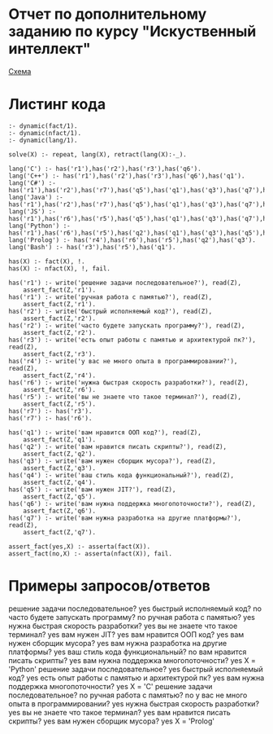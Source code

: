 # Отчет по дополнительному заданию по курсу "Искуственный интеллект"

[Схема](https://github.com/poisoned-monkey/AI_additional/blob/main/ES_AI.jpg)

# Листинг кода

```
:- dynamic(fact/1).
:- dynamic(nfact/1).
:- dynamic(lang/1).

solve(X) :- repeat, lang(X), retract(lang(X):-_).

lang('C') :- has('r1'),has('r2'),has('r3'),has('q6').
lang('C++') :- has('r1'),has('r2'),has('r3'),has('q6'),has('q1').
lang('C#') :- has('r1'),has('r2'),has('r7'),has('q5'),has('q1'),has('q3'),has('q7'),has('q6').
lang('Java') :- has('r1'),has('r2'),has('r7'),has('q5'),has('q1'),has('q3'),has('q7'),has('q6').
lang('JS') :- has('r1'),has('r6'),has('r5'),has('q5'),has('q1'),has('q3'),has('q7'),has('q4'),has('q2').
lang('Python') :- has('r1'),has('r6'),has('r5'),has('q2'),has('q1'),has('q3'),has('q5'),has('q7'),has('q6').
lang('Prolog') :- has('r4'),has('r6'),has('r5'),has('q2'),has('q3').
lang('Bash') :- has('r3'),has('r5'),has('q1').

has(X) :- fact(X), !.
has(X) :- nfact(X), !, fail.

has('r1') :- write('решение задачи последовательное?'), read(Z),
    assert_fact(Z,'r1').
has('r1') :- write('ручная работа с памятью?'), read(Z),
    assert_fact(Z,'r1').
has('r2') :- write('быстрый исполняемый код?'), read(Z),
    assert_fact(Z,'r2').
has('r2') :- write('часто будете запускать программу?'), read(Z),
    assert_fact(Z,'r2').
has('r3') :- write('есть опыт работы с памятью и архитектурой пк?'), read(Z),
    assert_fact(Z,'r3').
has('r4') :- write('у вас не много опыта в программировании?'), read(Z),
    assert_fact(Z,'r4').
has('r6') :- write('нужна быстрая скорость разработки?'), read(Z),
    assert_fact(Z,'r6').
has('r5') :- write('вы не знаете что такое терминал?'), read(Z),
    assert_fact(Z,'r5').
has('r7') :- has('r3').
has('r7') :- has('r6').

has('q1') :- write('вам нравится ООП код?'), read(Z),
    assert_fact(Z,'q1').
has('q2') :- write('вам нравится писать скрипты?'), read(Z),
    assert_fact(Z,'q2').
has('q3') :- write('вам нужен сборщик мусора?'), read(Z),
    assert_fact(Z,'q3').
has('q4') :- write('ваш стиль кода функциональный?'), read(Z),
    assert_fact(Z,'q4').
has('q5') :- write('вам нужен JIT?'), read(Z),
    assert_fact(Z,'q5').
has('q6') :- write('вам нужна поддержка многопоточности?'), read(Z),
    assert_fact(Z,'q6').
has('q7') :- write('вам нужна разработка на другие платформы?'), read(Z),
    assert_fact(Z,'q7').

assert_fact(yes,X) :- asserta(fact(X)).
assert_fact(no,X) :- asserta(nfact(X)), fail.

```

# Примеры запросов/ответов

решение задачи последовательное?
yes
быстрый исполняемый код?
no
часто будете запускать программу?
no
ручная работа с памятью?
yes
нужна быстрая скорость разработки?
yes
вы не знаете что такое терминал?
yes
вам нужен JIT?
yes
вам нравится ООП код?
yes
вам нужен сборщик мусора?
yes
вам нужна разработка на другие платформы?
yes
ваш стиль кода функциональный?
no
вам нравится писать скрипты?
yes
вам нужна поддержка многопоточности?
yes
X = 'Python'
решение задачи последовательное?
yes
быстрый исполняемый код?
yes
есть опыт работы с памятью и архитектурой пк?
yes
вам нужна поддержка многопоточности?
yes
X = 'C'
решение задачи последовательное?
no
ручная работа с памятью?
no
у вас не много опыта в программировании?
yes
нужна быстрая скорость разработки?
yes
вы не знаете что такое терминал?
yes
вам нравится писать скрипты?
yes
вам нужен сборщик мусора?
yes
X = 'Prolog'

